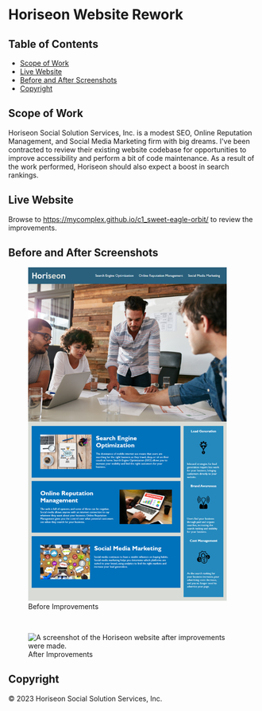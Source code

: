 # Horiseon Website Rework

## Table of Contents

- [Scope of Work](#scope-of-work)
- [Live Website](#live-website)
- [Before and After Screenshots](#before-and-after-screenshots)
- [Copyright](#copyright)

## Scope of Work

Horiseon Social Solution Services, Inc. is a modest SEO, Online Reputation Management, and Social Media Marketing firm with big dreams. I've been contracted to review their existing website codebase for opportunities to improve accessibility and perform a bit of code maintenance. As a result of the work performed, Horiseon should also expect a boost in search rankings.

## Live Website

Browse to https://mycomplex.github.io/c1_sweet-eagle-orbit/ to review the improvements.

## Before and After Screenshots

<figure>
    <img src="./assets/images/before.png" alt="A screenshot of the Horiseon website before improvements were made." width="400px"/>
    <figcaption>Before Improvements</figcaption>
</figure>
<br>
<figure>
    <img src="./assets/images/after.jpg" alt="A screenshot of the Horiseon website after improvements were made." width="400px"/>
    <figcaption>After Improvements</figcaption>
</figure>

## Copyright

© 2023 Horiseon Social Solution Services, Inc.